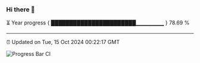 ### Hi there 👋

⏳ Year progress { ███████████████████████▁▁▁▁▁▁▁ } 78.69 %

---

⏰ Updated on Tue, 15 Oct 2024 00:22:17 GMT

![Progress Bar CI](https://github.com/liununu/liununu/workflows/Progress%20Bar%20CI/badge.svg)
